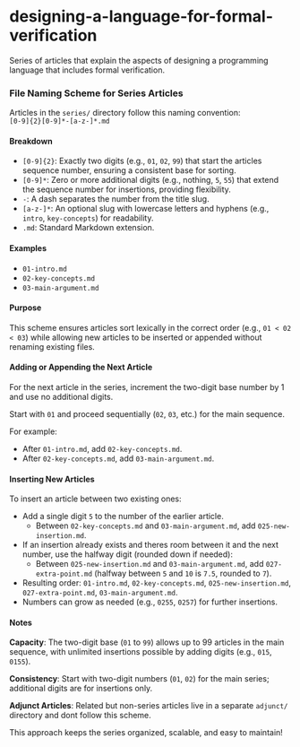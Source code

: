 # designing-a-language-for-formal-verification

Series of articles that explain the aspects of designing a programming language that includes formal verification.



### File Naming Scheme for Series Articles

Articles in the `series/` directory follow this naming convention:  
`[0-9]{2}[0-9]*-[a-z-]*.md`

#### Breakdown
- `[0-9]{2}`: Exactly two digits (e.g., `01`, `02`, `99`) that start the articles sequence number, ensuring a consistent base for sorting.  
- `[0-9]*`: Zero or more additional digits (e.g., nothing, `5`, `55`) that extend the sequence number for insertions, providing flexibility.  
- `-`: A dash separates the number from the title slug.  
- `[a-z-]*`: An optional slug with lowercase letters and hyphens (e.g., `intro`, `key-concepts`) for readability.  
- `.md`: Standard Markdown extension.

#### Examples
- `01-intro.md`  
- `02-key-concepts.md`  
- `03-main-argument.md`

#### Purpose
This scheme ensures articles sort lexically in the correct order (e.g., `01 < 02 < 03`) while allowing new articles to be inserted or appended without renaming existing files.

#### Adding or Appending the Next Article

For the next article in the series, increment the two-digit base number by 1 and use no additional digits.  

Start with `01` and proceed sequentially (`02`, `03`, etc.) for the main sequence.

For example:

- After `01-intro.md`, add `02-key-concepts.md`.  
- After `02-key-concepts.md`, add `03-main-argument.md`.  

#### Inserting New Articles

To insert an article between two existing ones:  

- Add a single digit `5` to the number of the earlier article.  
  - Between `02-key-concepts.md` and `03-main-argument.md`, add `025-new-insertion.md`.  
- If an insertion already exists and theres room between it and the next number, use the halfway digit (rounded down if needed):  
  - Between `025-new-insertion.md` and `03-main-argument.md`, add `027-extra-point.md` (halfway between `5` and `10` is `7.5`, rounded to `7`).  
- Resulting order: `01-intro.md`, `02-key-concepts.md`, `025-new-insertion.md`, `027-extra-point.md`, `03-main-argument.md`.  
- Numbers can grow as needed (e.g., `0255`, `0257`) for further insertions.

#### Notes

**Capacity**: The two-digit base (`01` to `99`) allows up to 99 articles in the main sequence, with unlimited insertions possible by adding digits (e.g., `015`, `0155`).  

**Consistency**: Start with two-digit numbers (`01`, `02`) for the main series; additional digits are for insertions only.  

**Adjunct Articles**: Related but non-series articles live in a separate `adjunct/` directory and dont follow this scheme.

This approach keeps the series organized, scalable, and easy to maintain!

